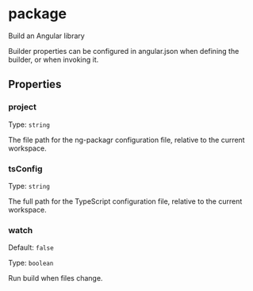 # package

Build an Angular library

Builder properties can be configured in angular.json when defining the builder, or when invoking it.

## Properties

### project

Type: `string`

The file path for the ng-packagr configuration file, relative to the current workspace.

### tsConfig

Type: `string`

The full path for the TypeScript configuration file, relative to the current workspace.

### watch

Default: `false`

Type: `boolean`

Run build when files change.
